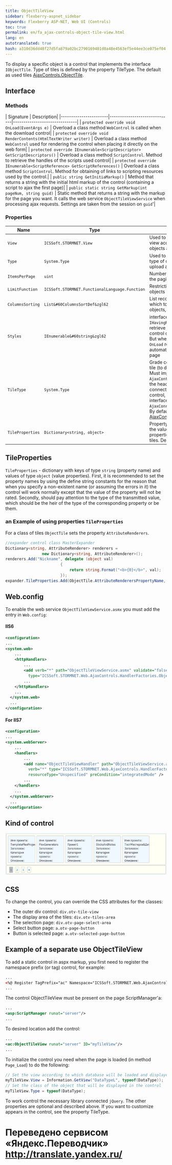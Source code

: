```yaml
--- 
title: ObjectTileView 
sidebar: flexberry-aspnet_sidebar 
keywords: Flexberry ASP-NET, Web UI (Controls) 
toc: true 
permalink: en/fa_ajax-controls-object-tile-view.html 
lang: en 
autotranslated: true 
hash: a310d36dd48f27d5fa879a02bc2790169401d0a48e4563ef5e44ee3ce075ef04 
--- 
```


To display a specific object is a control that implements the interface `IObjectTile`. Type of tiles is defined by the property TileType. The default as used tiles [AjaxControls.ObjectTile](fa_ajax-controls-object-tile.html). 

## Interface 

### Methods 

| Signature | Description| 
|-----------------------|------------------------------|-------------------------------| 
| `protected override void OnLoad(EventArgs e)` | Overload a class method `WebControl` is called when the download control| 
| `protected override void RenderContents(HtmlTextWriter writer)` | Overload a class method `WebControl` used for rendering the control when placing it directly on the web form| 
| `protected override IEnumerable<SсriptDesсriptor> GetSсriptDesсriptors()` | Overload a class method `SсriptControl`. Method to retrieve the handles of the scripts used control| 
| `protected override IEnumerable<SсriptReference> GetSсriptReferences()` | Overload a class method `SсriptControl`. Method for obtaining of links to scripting resources used by the control.| 
| `public string GetInitiaMarkup()` | Method that returns a string with the initial html markup of the control (containing a script to ajax the first page)| 
| `public static string GetMarkup(int pageNum, string guid)` | Static method that returns a string with the markup for the page you want. It calls the web service `ObjectTileViewService` when processing ajax requests. Settings are taken from the session on `guid`'| 

### Properties 

| Name | Type | Description| 
|-------------------------|---------------------------|----------------------------------| 
| `View` | `ICSSoft.STORMNET.View` | Used to set or retrieve the view according to which objects are displayed| 
| `Type` | `System.Type` | Used to set or retrieve the type of objects you want to upload and display| 
| `ItemsPerPage` | `uint` | Number of tiles per page (if `0`, the paging is off)| 
| `LimitFunction` | `ICSSoft.STORMNET.FunctionalLanguage.Function` | Restriction on downloadable objects| 
| `ColumnsSorting` | `List&#60ColumnsSortDef&zgl62` | List records the columns on which to sort the displayed objects, in order of priority| 
| `Styles` | `IEnumerable&#60string&zgl62` | interface Implementation `IHavingResources`. Use to retrieve collections related to control of resources (CSS). But when you call a method `OnLoad` resources are automatically added to the page| 
| `TileType` | `System.Type` | Grade control to be used as a tile (to display a single object). Must implement `AjaxControls.IObjectTile`. To the head of the page to connect stylesheets used control, you can implement an interface `AjaxConrols.IHavingResources`. By default, the class [AjaxControls.ObjectTile](fa_ajax-controls-object-tile.html)| 
| `TileProperties` | `Dictionary<string, object>` | Property allowing to specify the values of custom properties for the displayed tiles. Described in detail below| 

## TileProperties 

`TileProperties` - dictionary with keys of type `string` (property name) and values of type `object` (value properties). First, it is recommended to set the property names by using the define string constants for the reason that when you specify a non-existent name (or assuming the errors in it) the control will work normally except that the value of the property will not be rated. Secondly, should pay attention to the type of the transmitted value, which should be the heir of the type of the corresponding property or be them. 

### an Example of using properties `TileProperties` 

For a class of tiles `ObjectTile` sets the property `AttributeRenderers`. 

```csharp
//expander control class MasterExpander 
Dictionary<string, AttributeRenderer> renderers = 
                new Dictionary<string, AttributeRenderer>();
renderers.Add("Nickname", delegate (object val)
                        {
                            return string.Format("<b>{0}</b>", val);
                        });
expander.TileProperties.Add(ObjectTile.AttributeRenderersPropertyName, renderers);
``` 

## Web.config 

To enable the web service `ObjectTileViewService.asmx` you must add the entry in `Web.config`: 

#### IIS6 

```xml
<configuration>
...
<system.web>
    ...
    <httpHandlers>
        ...
        <add verb="*" path="ObjectTileViewService.asmx" validate="false" 
          type="ICSSoft.STORMNET.Web.AjaxControls.HandlerFactories.ObjectTileViewHandlerFactory" />
        ...  
    </httpHandlers>
    ...
  </system.web>
  ...
</configuration>
``` 

#### For IIS7 

```xml
<configuration>
...
<system.webServer>
    ...
    <handlers>
        ...
        <add name="ObjectTileViewHandler" path="ObjectTileViewService.asmx" 
          verb="*" type="ICSSoft.STORMNET.Web.AjaxControls.HandlerFactories.ObjectTileViewHandlerFactory" 
          resourceType="Unspecified" preCondition="integratedMode" />
        ...  
    </handlers>
    ...
  </system.webServer>
  ...
</configuration>
``` 

## Kind of control 

![](/images/pages/products/flexberry-aspnet/controls/object-tile-view.png) 

## CSS 

To change the control, you can override the CSS attributes for the classes: 

* The outer div control: `div.otv-tile-view` 
* The display area of the tiles: `div.otv-tiles-area` 
* The selection page: `div.otv-page-select-area` 
* Select button page: `a.otv-page-button` 
* Button is selected page: `a.otv-selected-page-button` 

## Example of a separate use ObjectTileView 

To add a static control in aspx markup, you first need to register the namespace prefix (or tag) control, for example: 

```xml
...
<%@ Register TagPrefix="ac" Namespace="ICSSoft.STORMNET.Web.AjaxControls" Assembly="ICSSoft.STORMNET.Web.AjaxControls" %>
...
``` 

The control ObjectTileView must be present on the page ScriptManager'a: 

```xml
...
<asp:ScriptManager runat="server"/>
...
``` 

To desired location add the control: 

```xml
...
<ac:ObjectTileView runat="server" ID="myTileView"/>
...
``` 

To initialize the control you need when the page is loaded (in method `Page_Load`) to do the following: 

```csharp
// Set the view according to which database will be loaded and displayed objects 
myTileView.View = Information.GetView("DataTypeL", typeof(DataType));
// Set the class of the object that will be displayed in the control 
myTileView.Type = typeof(DataType);
``` 

To work control the necessary library connected `jQuery`. The other properties are optional and described above. If you want to customize appears in the control, see the property TileType. 



 # Переведено сервисом «Яндекс.Переводчик» http://translate.yandex.ru/
